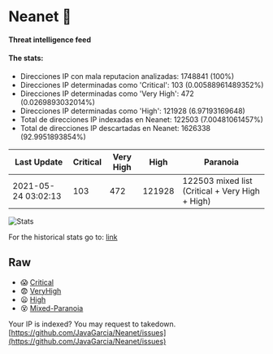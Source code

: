 # Neanet :hocho:
#### Threat intelligence feed
#### The stats:

- Direcciones IP con mala reputacion analizadas: 1748841 (100%)
- Direcciones IP determinadas como 'Critical':  103 (0.00588961489352%)
- Direcciones IP determinadas como 'Very High':  472 (0.0269893032014%)
- Direcciones IP determinadas como 'High':  121928 (6.97193169648)
- Total de direcciones IP indexadas en Neanet:  122503 (7.00481061457%)
- Total de direcciones IP descartadas en Neanet:  1626338 (92.9951893854%)

| Last Update | Critical | Very High | High | Paranoia |
| --- | --- | --- | --- | --- |
| 2021-05-24 03:02:13 | 103 | 472 | 121928 | 122503 mixed list (Critical + Very High + High)|

![Stats](https://docs.google.com/spreadsheets/d/e/2PACX-1vSnaNMIXVabIpDJjufMlzH7poXnshF3mgd8Is1g9ytUEzVsP5my4Trn8f-xkoLLQ38xpL3HtmUexLo6/pubchart?oid=501124687&format=image)

For the historical stats go to: [link](/stats.csv)
## Raw
- :scream: [Critical](https://raw.githubusercontent.com/JavaGarcia/Neanet/master/blacklists/neanet_critical.txt)
- :fearful: [VeryHigh](https://raw.githubusercontent.com/JavaGarcia/Neanet/master/blacklists/neanet_veryHigh.txtt)
- :frowning: [High](https://raw.githubusercontent.com/JavaGarcia/Neanet/master/blacklists/neanet_high.txt)
- :dizzy_face: [Mixed-Paranoia](https://raw.githubusercontent.com/JavaGarcia/Neanet/master/blacklists/neanet_all.txt)


Your IP is indexed? You may request to takedown. [https://github.com/JavaGarcia/Neanet/issues](https://github.com/JavaGarcia/Neanet/issues)














































































































































































































































































































































































































































































































































































































































































































































































































































































































































































































































































































































































































































































































































































































































































































































































































































































































































































































































































































































































































































































































































































































































































































































































































































































































































































































































































































































































































































































































































































































































































































































































































































































































































































































































































































































































































































































































































































































































































































































































































































































































































































































































































































































































































































































































































































































































































































































































































































































































































































































































































































































































































































































































































































































































































































































































































































































































































































































































































































































































































































































































































































































































































































































































































































































































































































































































































































































































